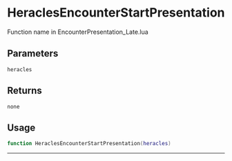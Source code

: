 # HeraclesEncounterStartPresentation
Function name in EncounterPresentation_Late.lua
## Parameters
`heracles`
## Returns
`none`
## Usage
```lua
function HeraclesEncounterStartPresentation(heracles)
```
---
